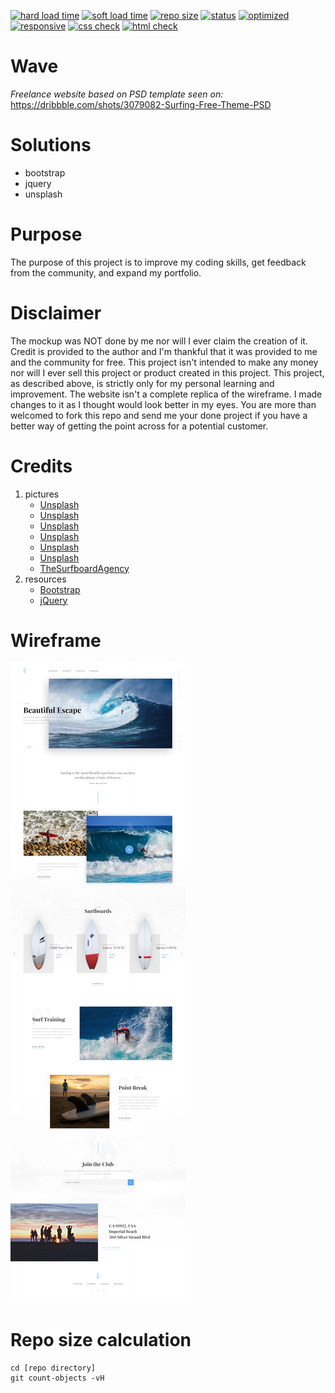 <a href="#"><img src="https://img.shields.io/badge/hard%20load%20time-527%20ms-orange.svg?style=flat" alt="hard load time"></a>
<a href="#"><img src="https://img.shields.io/badge/soft%20load%20time-392%20ms-yellow.svg?style=flat" alt="soft load time"></a>
<a href="#"><img src="https://img.shields.io/badge/repo%20size-26.70%20MB-red.svg?style=flat" alt="repo size"></a>
<a href="#"><img src="https://img.shields.io/badge/status-in%20work-brightgreen.svg?style=flat" alt="status"></a>
<a href="#"><img src="https://img.shields.io/badge/image-optimized-brightgreen.svg?style=flat" alt="optimized"></a>
<a href="#"><img src="https://img.shields.io/badge/responsive-all-brightgreen.svg?style=flat" alt="responsive"></a>
<a href="http://jigsaw.w3.org/css-validator/validator?uri=https%3A%2F%2Fchef-danny-d.github.io%2Fwave%2Fcss%2Fstyle.css&profile=css3&usermedium=all&warning=1&vextwarning=&lang=en"><img src="https://img.shields.io/badge/W3%20CSS%20status-warning-yellow.svg?style=flat" alt="css check"></a>
<a href="https://validator.w3.org/nu/?doc=https%3A%2F%2Fchef-danny-d.github.io%2Fwave%2F"><img src="https://img.shields.io/badge/W3%20HTML%20status-pass-brightgreen.svg?style=flat" alt="html check"></a>

# Wave
*Freelance website based on PSD template seen on:* https://dribbble.com/shots/3079082-Surfing-Free-Theme-PSD

# Solutions
- bootstrap
- jquery
- unsplash

# Purpose
The purpose of this project is to improve my coding skills, get feedback from the community, and expand my portfolio.

# Disclaimer
The mockup was NOT done by me nor will I ever claim the creation of it. Credit is provided to the author and I'm thankful that it was provided to me and the community for free. This project isn't intended to make any money nor will I ever sell this project or product created in this project. This project, as described above, is strictly only for my personal learning and improvement. The website isn't a complete replica of the wireframe. I made changes to it as I thought would look better in my eyes. You are more than welcomed to fork this repo and send me your done project if you have a better way of getting the point across for a potential customer.

# Credits
1. pictures
   * [Unsplash](https://unsplash.com/photos/AZMmUy2qL6A)
   * [Unsplash](https://unsplash.com/photos/faeDxDVtGNA)
   * [Unsplash](https://unsplash.com/photos/9_Wqa2r9bME)
   * [Unsplash](https://unsplash.com/photos/1CxphuiFS7Y)
   * [Unsplash](https://unsplash.com/photos/jIsKN9vlu6w)
   * [Unsplash](https://unsplash.com/search/surf?photo=9oU9-PREN90)
   * [TheSurfboardAgency](http://surfboardagency.com/) 
2. resources
   * [Bootstrap](http://getbootstrap.com/)
   * [jQuery](https://jquery.com/)

# Wireframe
![Wireframe](https://github.com/chef-danny-d/wave/blob/master/img/wave.jpg "Wireframe")

# Repo size calculation

```
cd [repo directory]
git count-objects -vH
```
